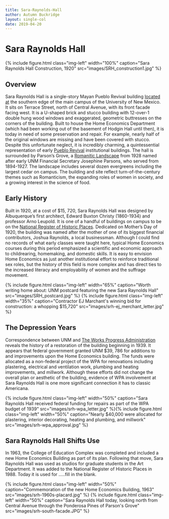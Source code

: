 ```yaml
---
title: Sara-Raynolds-Hall
author: Autumn Buckridge
layout: single-col
date: 2019-04-20
---
```



# Sara Raynolds Hall

{% include figure.html class="img-left" width="100%" caption="Sara Raynolds Hall Construction, 1920" src="images/SRH_construction1.jpg" %}

## Overview 

Sara Raynolds Hall is a single-story Mayan Pueblo Revival building [located at](https://www.google.com/maps/place/Sara+Raynolds+Hall+(Classroom+Building),+2000+Redondo+S+Dr,+Albuquerque,+NM+87106/@35.081471,-106.6261518,17z/data=!3m1!4b1!4m5!3m4!1s0x87220b60b7f0a033:0xc77f4694198c1582!8m2!3d35.0814666!4d-106.6239631) the southern edge of the main campus of the University of New Mexico. It sits on Terrace Street, north of Central Avenue, with its front facade facing west. It is a U-shaped brick and stucco building with 12-over-1 double hung wood windows and exaggerated, geometric buttresses on the corners of the building. Built to house the Home Economics Department (which had been working out of the basement of Hodgin Hall until then), it is today in need of some preservation and repair. For example, nearly half of the original windows are missing and have been covered with stucco. Despite this unfortunate neglect, it is incredibly charming, a quintessential representation of early [Pueblo Revival](https://en.wikipedia.org/wiki/Pueblo_Revival_architecture) institutional buildings. The hall is surrounded by Parson’s Grove, a [Romanitic Landscape](https://www.themorgan.org/exhibitions/romantic-gardens) from 1928 named after early UNM Financial Secretary Josephine Parsons, who served from 1894-1927. The landscape includes several dozen evergreens including the largest cedar on campus. The building and site reflect turn-of-the-century themes such as Romanticism, the expanding roles of women in society, and a growing interest in the science of food. 

## Early History


Built in 1920, at a cost of $15, 720, Sara Raynolds Hall was designed by Albuquerque’s first architect, Edward Buxton Christy (1860-1934) and professor Arno Leupold. It is one of a handful of buildings on campus to be on the [National Register of Historic Places](http://www.nmhistoricpreservation.org/programs/registers.html). Dedicated on Mother’s Day of 1920, the building was named after the mother of one of its biggest financial contributors, Joshua Raynolds, a local businessman. Although I could find no records of what early classes were taught here, typical Home Economics courses during this period emphasized a scientific and economic approach to childrearing, homemaking, and domestic skills. It is easy to envision Home Economics as just another institutional effort to reinforce traditional sex roles, but the history of this field is more complex and has direct ties to the increased literacy and employability of women and the suffrage movement.  

{% include figure.html class="img-left" width="65%" caption="Worth writing home about: UNM postcard featuring the new Sara Raynolds Hall" src="images/SRH_postcard.jpg" %}
{% include figure.html class="img-left" width="35%" caption="Contractor EJ Marchant's winning bid for construction: a whopping $15,720" src="images/srh-ej_merchant_letter.jpg" %}



## The Depression Years



Correspondence between UNM and [The Works Progress Administration](https://www.pbs.org/wgbh/americanexperience/features/surviving-the-dust-bowl-works-progress-administration-wpa/) reveals the history of a restoration of the building beginning in 1939. It appears that federal government granted UNM $39, 786 for additions to and improvements upon the Home Economics building. The funds were allocated as a non-federal project of the WPA for renovations including plastering, electrical and ventilation work, plumbing and heating improvements, and millwork. Although these efforts did not change the overall plan or aesthetic of the building, evidence of WPA involvement at Sara Raynolds Hall is one more significant connection it has to classic Americana. 

{% include figure.html class="img-left" width="50%" caption="Sara Raynolds Hall received federal funding for repairs as part of the WPA budget of 1939" src="images/srh-wpa_letter.jpg" %}{% include figure.html class="img-left" width="50%" caption="Nearly $40,000 were allocated for plastering, interior decorating, heating and plumbing, and millwork" src="images/srh-wpa_approval.jpg" %}


## Sara Raynolds Hall Shifts Use



In 1963, the College of Education Complex was completed and included a new Home Economics Building as part of its plan. Following that move, Sara Raynolds Hall was used as studios for graduate students in the Art Department. It was added to the National Register of Historic Places in 1988. Today it is used for …..fill in the blank.  

{% include figure.html class="img-left" width="50%" caption="Commemoration of the new Home Economics Building, 1963" src="images/srh-1960s-placard.jpg" %}
{% include figure.html class="img-left" width="50%" caption="Sara Raynolds Hall today, looking north from Central Avenue through the Ponderosa Pines of Parson's Grove" src="images/srh-south-facade.JPG" %}

